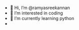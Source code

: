 - 👋 Hi, I’m @ramyasreekannan
- 👀 I’m interested in coding
- 🌱 I’m currently learning python
- 

<!---
ramyasreekannan/ramyasreekannan is a ✨ special ✨ repository because its `README.md` (this file) appears on your GitHub profile.
You can click the Preview link to take a look at your changes.
--->
